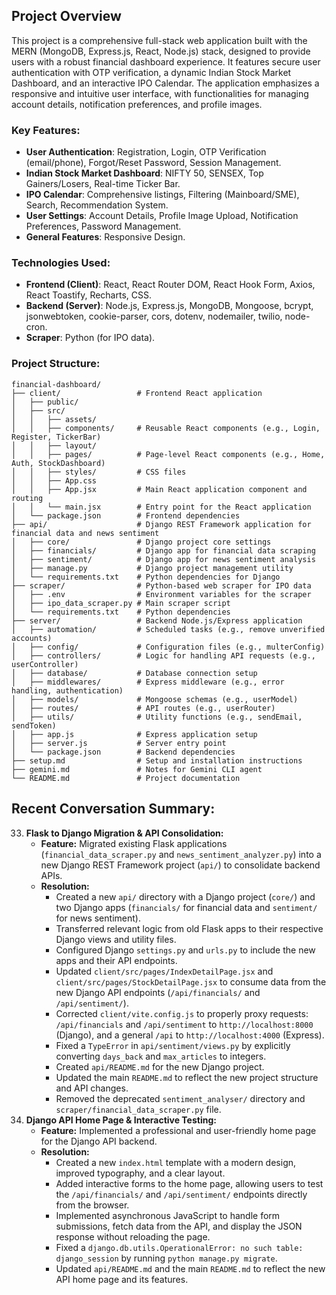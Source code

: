 ## Project Overview

This project is a comprehensive full-stack web application built with the MERN (MongoDB, Express.js, React, Node.js) stack, designed to provide users with a robust financial dashboard experience. It features secure user authentication with OTP verification, a dynamic Indian Stock Market Dashboard, and an interactive IPO Calendar. The application emphasizes a responsive and intuitive user interface, with functionalities for managing account details, notification preferences, and profile images.

### Key Features:
- **User Authentication**: Registration, Login, OTP Verification (email/phone), Forgot/Reset Password, Session Management.
- **Indian Stock Market Dashboard**: NIFTY 50, SENSEX, Top Gainers/Losers, Real-time Ticker Bar.
- **IPO Calendar**: Comprehensive listings, Filtering (Mainboard/SME), Search, Recommendation System.
- **User Settings**: Account Details, Profile Image Upload, Notification Preferences, Password Management.
- **General Features**: Responsive Design.

### Technologies Used:
- **Frontend (Client)**: React, React Router DOM, React Hook Form, Axios, React Toastify, Recharts, CSS.
- **Backend (Server)**: Node.js, Express.js, MongoDB, Mongoose, bcrypt, jsonwebtoken, cookie-parser, cors, dotenv, nodemailer, twilio, node-cron.
- **Scraper**: Python (for IPO data).

### Project Structure:
```
financial-dashboard/
├── client/                 # Frontend React application
│   ├── public/
│   ├── src/
│   │   ├── assets/
│   │   ├── components/     # Reusable React components (e.g., Login, Register, TickerBar)
│   │   ├── layout/
│   │   ├── pages/          # Page-level React components (e.g., Home, Auth, StockDashboard)
│   │   ├── styles/         # CSS files
│   │   ├── App.css
│   │   ├── App.jsx         # Main React application component and routing
│   │   └── main.jsx        # Entry point for the React application
│   └── package.json        # Frontend dependencies
├── api/                    # Django REST Framework application for financial data and news sentiment
│   ├── core/               # Django project core settings
│   ├── financials/         # Django app for financial data scraping
│   ├── sentiment/          # Django app for news sentiment analysis
│   ├── manage.py           # Django project management utility
│   └── requirements.txt    # Python dependencies for Django
├── scraper/                # Python-based web scraper for IPO data
│   ├── .env                # Environment variables for the scraper
│   ├── ipo_data_scraper.py # Main scraper script
│   └── requirements.txt    # Python dependencies
├── server/                 # Backend Node.js/Express application
│   ├── automation/         # Scheduled tasks (e.g., remove unverified accounts)
│   ├── config/             # Configuration files (e.g., multerConfig)
│   ├── controllers/        # Logic for handling API requests (e.g., userController)
│   ├── database/           # Database connection setup
│   ├── middlewares/        # Express middleware (e.g., error handling, authentication)
│   ├── models/             # Mongoose schemas (e.g., userModel)
│   ├── routes/             # API routes (e.g., userRouter)
│   ├── utils/              # Utility functions (e.g., sendEmail, sendToken)
│   ├── app.js              # Express application setup
│   ├── server.js           # Server entry point
│   └── package.json        # Backend dependencies
├── setup.md                # Setup and installation instructions
├── gemini.md               # Notes for Gemini CLI agent
└── README.md               # Project documentation
```

## Recent Conversation Summary:
33. **Flask to Django Migration & API Consolidation:**
    *   **Feature:** Migrated existing Flask applications (`financial_data_scraper.py` and `news_sentiment_analyzer.py`) into a new Django REST Framework project (`api/`) to consolidate backend APIs.
    *   **Resolution:**
        *   Created a new `api/` directory with a Django project (`core/`) and two Django apps (`financials/` for financial data and `sentiment/` for news sentiment).
        *   Transferred relevant logic from old Flask apps to their respective Django views and utility files.
        *   Configured Django `settings.py` and `urls.py` to include the new apps and their API endpoints.
        *   Updated `client/src/pages/IndexDetailPage.jsx` and `client/src/pages/StockDetailPage.jsx` to consume data from the new Django API endpoints (`/api/financials/` and `/api/sentiment/`).
        *   Corrected `client/vite.config.js` to properly proxy requests: `/api/financials` and `/api/sentiment` to `http://localhost:8000` (Django), and a general `/api` to `http://localhost:4000` (Express).
        *   Fixed a `TypeError` in `api/sentiment/views.py` by explicitly converting `days_back` and `max_articles` to integers.
        *   Created `api/README.md` for the new Django project.
        *   Updated the main `README.md` to reflect the new project structure and API changes.
        *   Removed the deprecated `sentiment_analyser/` directory and `scraper/financial_data_scraper.py` file.
34. **Django API Home Page & Interactive Testing:**
    *   **Feature:** Implemented a professional and user-friendly home page for the Django API backend.
    *   **Resolution:**
        *   Created a new `index.html` template with a modern design, improved typography, and a clear layout.
        *   Added interactive forms to the home page, allowing users to test the `/api/financials/` and `/api/sentiment/` endpoints directly from the browser.
        *   Implemented asynchronous JavaScript to handle form submissions, fetch data from the API, and display the JSON response without reloading the page.
        *   Fixed a `django.db.utils.OperationalError: no such table: django_session` by running `python manage.py migrate`.
        *   Updated `api/README.md` and the main `README.md` to reflect the new API home page and its features.
